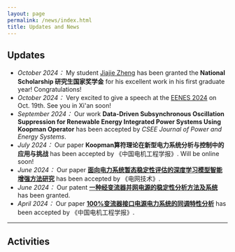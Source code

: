 ```yaml
---
layout: page
permalink: /news/index.html
title: Updates and News
---
```


## Updates

- *October 2024：* My student [Jiajie Zheng](https://lezheng.org/students/#zhengjiajie) has been granted the **National Scholarship 研究生国家奖学金** for his excellent work in his first graduate year! Congratulations!
- *October 2024：* Very excited to give a speech at the [EENES 2024](https://eenes.net/home/111/show/) on Oct. 19th. See you in Xi'an soon!
- *September 2024：* Our work **Data-Driven Subsynchronous Oscillation Suppression for Renewable Energy Integrated Power Systems Using Koopman Operator** has been accepted by *CSEE Journal of Power and Energy Systems*. 
- *July 2024：* Our paper **Koopman算符理论在新型电力系统分析与控制中的应用与挑战** has been accepted by 《中国电机工程学报》. Will be online soon!
- *June 2024：* Our paper [**面向电力系统暂态稳定性评估的深度学习模型智能增强方法研究**](https://kns.cnki.net/kcms2/article/abstract?v=sKJ9SXrFdEqSiT3UyVdpzr-zwqxijYDjqhFEDUO8CMRkUYrPHxbdzP2KBN3jd4qEnOqdyUwnUW_Ngymke6Ckri9cVDPVywOt-Eht0zomEpHtUZ_eRjRP4OlT-9aJ13rmdPUdyhqHCxMj10sVh0Iqd3WXZFokvtMs3kT2chj-m7VH47k0V1Nxo3AtL0oZc4VP&uniplatform=NZKPT&language=CHS/) has been accepted by 《电网技术》.
- *June 2024：* Our patent [**一种经变流器并网电源的稳定性分析方法及系统**](https://analytics.zhihuiya.com/patent-view/clms?patentId=74e40b2a-159b-4c86-903f-e881e92dc839&shareId=302061B1-453D-6G79-CE25-780751814G94&from=EXPORT&signature=T4SW1yBT9eb0SuFP0L7tr26v8n6g%2FtWVA3bMHjBRemE%3D&expire=94608000&date=20240929T012524Z&version=1.0/) has been granted.
- *April 2024：* Our paper [**100%变流器接口电源电力系统的同调特性分析**](https://kns.cnki.net/kcms2/article/abstract?v=sKJ9SXrFdEqhL8tP3Q57jwrcEEIM2-S9-yMy-8R-eWMQIBphz6kyeoac8vgvdbAaBFORietGuAfn2dMjJ-e7mHnNfp2uJqnr1S74iAPnEzxh_-46u-VfvK7XoQlr-kh6Lea3TYQ9lFQcEn7vAn7GbtGEx7zuqpjHj3j310t7laqxiU-BnN9IZKdr5QzIiRWB&uniplatform=NZKPT&language=CHS/) has been accepted by 《中国电机工程学报》.

---


## Activities




